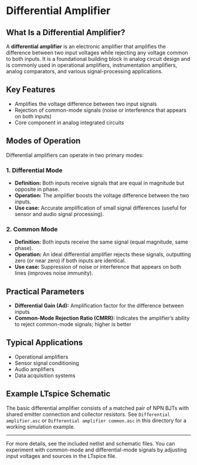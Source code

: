 # Differential Amplifier

## What Is a Differential Amplifier?

A **differential amplifier** is an electronic amplifier that amplifies the difference between two input voltages while rejecting any voltage common to both inputs. It is a foundational building block in analog circuit design and is commonly used in operational amplifiers, instrumentation amplifiers, analog comparators, and various signal-processing applications.

## Key Features

- Amplifies the voltage difference between two input signals
- Rejection of common-mode signals (noise or interference that appears on both inputs)
- Core component in analog integrated circuits

## Modes of Operation

Differential amplifiers can operate in two primary modes:

### 1. Differential Mode
- **Definition:** Both inputs receive signals that are equal in magnitude but opposite in phase.
- **Operation:** The amplifier boosts the voltage difference between the two inputs.
- **Use case:** Accurate amplification of small signal differences (useful for sensor and audio signal processing).

### 2. Common Mode
- **Definition:** Both inputs receive the same signal (equal magnitude, same phase).
- **Operation:** An ideal differential amplifier rejects these signals, outputting zero (or near zero) if both inputs are identical.
- **Use case:** Suppression of noise or interference that appears on both lines (improves noise immunity).

## Practical Parameters

- **Differential Gain (Ad):** Amplification factor for the difference between inputs
- **Common-Mode Rejection Ratio (CMRR):** Indicates the amplifier’s ability to reject common-mode signals; higher is better

## Typical Applications

- Operational amplifiers
- Sensor signal conditioning
- Audio amplifiers
- Data acquisition systems

## Example LTspice Schematic

The basic differential amplifier consists of a matched pair of NPN BJTs with shared emitter connection and collector resistors. See `Differential amplifier.asc` or `Differential amplifier common.asc`  in this directory for a working simulation example.

---

For more details, see the included netlist and schematic files. You can experiment with common-mode and differential-mode signals by adjusting input voltages and sources in the LTspice file.

